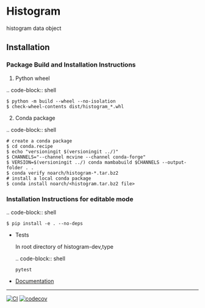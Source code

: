 # Histogram
histogram data object

## Installation

### Package Build and Installation Instructions

1. Python wheel

  .. code-block:: shell

    $ python -m build --wheel --no-isolation
    $ check-wheel-contents dist/histogram_*.whl

2. Conda package

  .. code-block:: shell

    # create a conda package
    $ cd conda.recipe
    $ echo "versioningit $(versioningit ../)"
    $ CHANNELS="--channel mcvine --channel conda-forge"
    $ VERSION=$(versioningit ../) conda mambabuild $CHANNELS --output-folder . .
    $ conda verify noarch/histogram-*.tar.bz2
    # install a local conda package
    $ conda install noarch/<histogram.tar.bz2 file>

### Installation Instructions for editable mode

  .. code-block:: shell

    $ pip install -e . --no-deps

* Tests

  In root directory of histogram-dev,type

  .. code-block:: shell

    `pytest`

* [Documentation](http://danse-inelastic.github.io/histogram)

---

[![CI](https://github.com/neutrons/histogram-dev/actions/workflows/actions.yml/badge.svg?branch=next)](https://github.com/neutrons/histogram-dev/actions/workflows/actions.yml)
[![codecov](https://codecov.io/gh/neutrons/histogram-dev/graph/badge.svg?token=Z0Y3B6XEWP)](https://codecov.io/gh/neutrons/histogram-dev)
